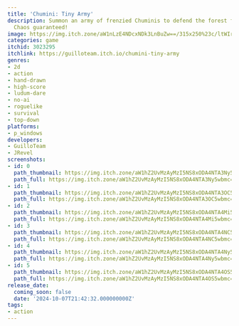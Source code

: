```yaml
---
title: 'Chumini: Tiny Army'
description: Summon an army of frenzied Chuminis to defend the forest from demons.
  Chaos guaranteed!
image: https://img.itch.zone/aW1nLzE4NDcxNDk3LnBuZw==/315x250%23c/ltWIr2.png
categories: game
itchid: 3023295
itchlink: https://guilloteam.itch.io/chumini-tiny-army
genres:
- 2d
- action
- hand-drawn
- high-score
- ludum-dare
- no-ai
- roguelike
- survival
- top-down
platforms:
- p_windows
developers:
- GuilloTeam
- JRevel
screenshots:
- id: 0
  path_thumbnail: https://img.itch.zone/aW1hZ2UvMzAyMzI5NS8xODA4NTA3Ny5wbmc=/347x500/yv9gow.png
  path_full: https://img.itch.zone/aW1hZ2UvMzAyMzI5NS8xODA4NTA3Ny5wbmc=/original/zxuUh9.png
- id: 1
  path_thumbnail: https://img.itch.zone/aW1hZ2UvMzAyMzI5NS8xODA4NTA3OC5wbmc=/347x500/rA0P63.png
  path_full: https://img.itch.zone/aW1hZ2UvMzAyMzI5NS8xODA4NTA3OC5wbmc=/original/swMbdx.png
- id: 2
  path_thumbnail: https://img.itch.zone/aW1hZ2UvMzAyMzI5NS8xODA4NTA4Mi5wbmc=/347x500/oc98wT.png
  path_full: https://img.itch.zone/aW1hZ2UvMzAyMzI5NS8xODA4NTA4Mi5wbmc=/original/cfuk0m.png
- id: 3
  path_thumbnail: https://img.itch.zone/aW1hZ2UvMzAyMzI5NS8xODA4NTA4NC5wbmc=/347x500/O8u2vi.png
  path_full: https://img.itch.zone/aW1hZ2UvMzAyMzI5NS8xODA4NTA4NC5wbmc=/original/CDu7xe.png
- id: 4
  path_thumbnail: https://img.itch.zone/aW1hZ2UvMzAyMzI5NS8xODA4NTA4Ny5wbmc=/347x500/NeOWUe.png
  path_full: https://img.itch.zone/aW1hZ2UvMzAyMzI5NS8xODA4NTA4Ny5wbmc=/original/lSxmxC.png
- id: 5
  path_thumbnail: https://img.itch.zone/aW1hZ2UvMzAyMzI5NS8xODA4NTA4OS5wbmc=/347x500/2hfZ6e.png
  path_full: https://img.itch.zone/aW1hZ2UvMzAyMzI5NS8xODA4NTA4OS5wbmc=/original/fi6lK5.png
release_date:
  coming_soon: false
  date: '2024-10-07T21:42:32.000000000Z'
tags:
- action
---
```


